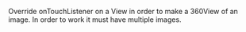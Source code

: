 Override onTouchListener on a View in order to make a 360View of an image. In order to work it must have multiple images.